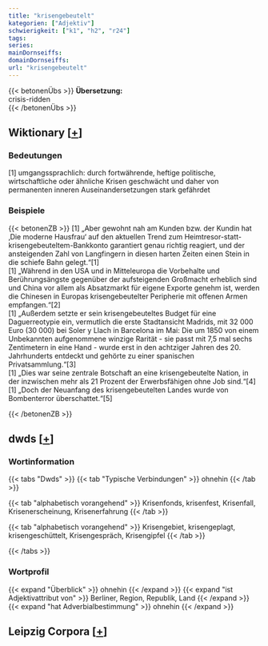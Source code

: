 ```yaml
---
title: "krisengebeutelt"
kategorien: ["Adjektiv"]
schwierigkeit: ["k1", "h2", "r24"]
tags:
series:
mainDornseiffs:
domainDornseiffs:
url: "krisengebeutelt"
---
```


{{< betonenÜbs >}}
**Übersetzung:**  
crisis-ridden  
{{< /betonenÜbs >}}

## Wiktionary [[+](https://de.wiktionary.org/wiki/krisengebeutelt)]

### Bedeutungen
[1] umgangssprachlich: durch fortwährende, heftige politische, wirtschaftliche oder ähnliche Krisen geschwächt und daher von permanenten inneren Auseinandersetzungen stark gefährdet  

### Beispiele
{{< betonenZB >}}
[1] „Aber gewohnt nah am Kunden bzw. der Kundin hat ‚Die moderne Hausfrau‘ auf den aktuellen Trend zum Heimtresor-statt-krisengebeuteltem-Bankkonto garantiert genau richtig reagiert, und der ansteigenden Zahl von Langfingern in diesen harten Zeiten einen Stein in die schiefe Bahn gelegt.“[1]  
[1] „Während in den USA und in Mitteleuropa die Vorbehalte und Berührungsängste gegenüber der aufsteigenden Großmacht erheblich sind und China vor allem als Absatzmarkt für eigene Exporte genehm ist, werden die Chinesen in Europas krisengebeutelter Peripherie mit offenen Armen empfangen.“[2]  
[1] „Außerdem setzte er sein krisengebeuteltes Budget für eine Daguerreotypie ein, vermutlich die erste Stadtansicht Madrids, mit 32 000 Euro (30 000) bei Soler y Llach in Barcelona im Mai: Die um 1850 von einem Unbekannten aufgenommene winzige Rarität - sie passt mit 7,5 mal sechs Zentimetern in eine Hand - wurde erst in den achtziger Jahren des 20. Jahrhunderts entdeckt und gehörte zu einer spanischen Privatsammlung.“[3]  
[1] „Dies war seine zentrale Botschaft an eine krisengebeutelte Nation, in der inzwischen mehr als 21 Prozent der Erwerbsfähigen ohne Job sind.“[4]  
[1] „Doch der Neuanfang des krisengebeutelten Landes wurde von Bombenterror überschattet.“[5]  

{{< /betonenZB >}}


## dwds [[+](https://www.dwds.de/wb/krisengebeutelt)]

### Wortinformation
{{< tabs "Dwds" >}}
{{< tab "Typische Verbindungen" >}}
ohnehin
{{< /tab >}}

{{< tab "alphabetisch vorangehend" >}}
Krisenfonds, krisenfest, Krisenfall, Krisenerscheinung, Krisenerfahrung
{{< /tab >}}

{{< tab "alphabetisch vorangehend" >}}
Krisengebiet, krisengeplagt, krisengeschüttelt, Krisengespräch, Krisengipfel
{{< /tab >}}

{{< /tabs >}}

### Wortprofil
{{< expand "Überblick" >}} ohnehin {{< /expand >}}
{{< expand "ist Adjektivattribut von" >}} Berliner, Region, Republik, Land {{< /expand >}}
{{< expand "hat Adverbialbestimmung" >}} ohnehin {{< /expand >}}

## Leipzig Corpora [[+](https://corpora.uni-leipzig.de/en/res?word=krisengebeutelt&corpusId=deu_newscrawl-public_2018)]

